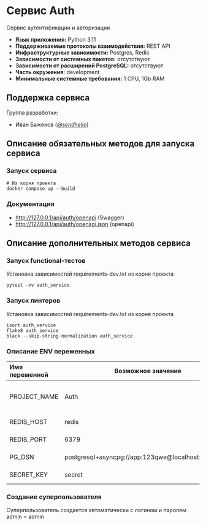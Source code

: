 # Сервис Auth

Сервис аутентификации и авторизации

* **Язык приложения:** Python 3.11
* **Поддерживаемые протоколы взаимодействия:** REST API
* **Инфраструктурные зависимости:** Postgres, Redis
* **Зависимости от системных пакетов:** отсутствуют
* **Зависимости от расширений PostgreSQL:** отсутствуют
* **Часть окружения:** development
* **Минимальные системные требования:** 1 CPU, 1Gb RAM

## Поддержка сервиса

Группа разработки:

* Иван Баженов (*[@sendhello](https://www.google.com)*)

## Описание обязательных методов для запуска сервиса

### Запуск сервиса
```commandline
# Из корня проекта
docker compose up --build
```

### Документация
* http://127.0.0.1/api/auth/openapi (Swagger)
* http://127.0.0.1/api/auth/openapi.json (openapi)

## Описание дополнительных методов сервиса

### Запуск functional-тестов
Установка зависимостей requirements-dev.txt из корня проекта

```commandline
pytest -vv auth_service
```

### Запуск линтеров
Установка зависимостей requirements-dev.txt из корня проекта

```commandline
isort auth_service
flake8 auth_service
black --skip-string-normalization auth_service
```

### Описание ENV переменных

| Имя переменной | Возможное значение                                  | Описание                                  |
|:---------------|-----------------------------------------------------|:------------------------------------------|
| PROJECT_NAME   | Auth                                                | Название сервиса (отображается в Swagger) |
| REDIS_HOST     | redis                                               | Имя сервера Redis                         |
| REDIS_PORT     | 6379                                                | Порт сервера Redis                        |
| PG_DSN         | postgresql+asyncpg://app:123qwe@localhost:5433/auth | Путь к БД Postgres                        |
| SECRET_KEY     | secret                                              | Секретный ключ                            |

### Создание суперпользователя
Суперпользователь создается автоматически с логином и паролем admin = admin